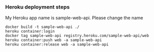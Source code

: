 
### Heroku deployment steps

My Heroku app name is sample-web-api. Please change the name

```
docker build -t sample-web-api ./
heroku container:login
docker tag sample-web-api registry.heroku.com/sample-web-api/web
heroku container:push web -a sample-web-api
heroku container:release web -a sample-web-api
```